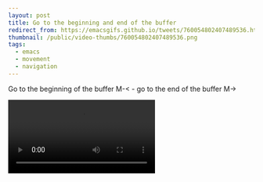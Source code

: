 ```yaml
---
layout: post
title: Go to the beginning and end of the buffer
redirect_from: https://emacsgifs.github.io/tweets/760054802407489536.html
thumbnail: /public/video-thumbs/760054802407489536.png
tags:
  - emacs
  - movement
  - navigation
---
```


Go to the beginning of the buffer M-< - go to the end of the buffer M->

<video controls autoplay loop>
  <source src="/public/videos/760054802407489536.mp4" type="video/mp4">
    Sorry your browser does not support the video tag, maybe time to upgrade?
</video>
